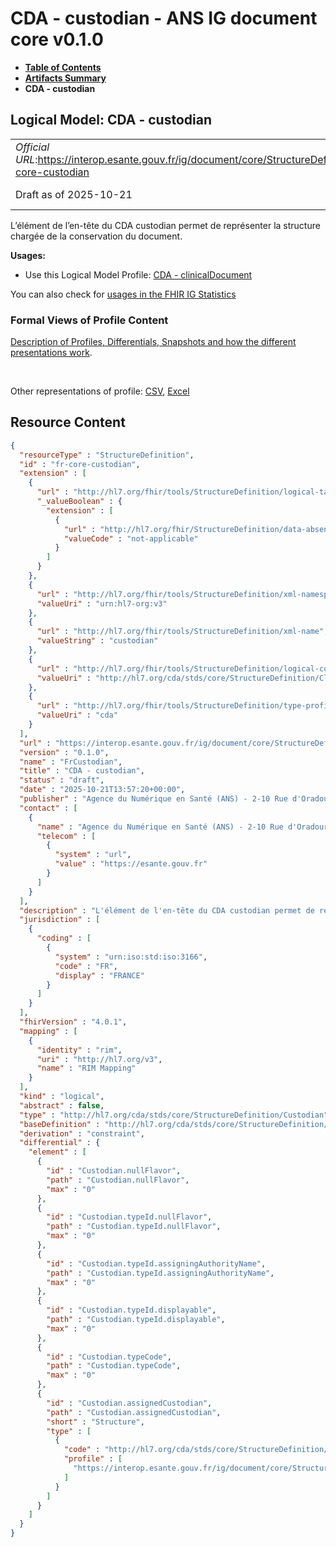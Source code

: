 # CDA - custodian - ANS IG document core v0.1.0

* [**Table of Contents**](toc.md)
* [**Artifacts Summary**](artifacts.md)
* **CDA - custodian**

## Logical Model: CDA - custodian 

| | |
| :--- | :--- |
| *Official URL*:https://interop.esante.gouv.fr/ig/document/core/StructureDefinition/fr-core-custodian | *Version*:0.1.0 |
| Draft as of 2025-10-21 | *Computable Name*:FrCustodian |

 
L’élément de l’en-tête du CDA custodian permet de représenter la structure chargée de la conservation du document. 

**Usages:**

* Use this Logical Model Profile: [CDA - clinicalDocument](StructureDefinition-fr-core-clinical-document.md)

You can also check for [usages in the FHIR IG Statistics](https://packages2.fhir.org/xig/ans.document.fr.core|current/StructureDefinition/fr-core-custodian)

### Formal Views of Profile Content

 [Description of Profiles, Differentials, Snapshots and how the different presentations work](http://build.fhir.org/ig/FHIR/ig-guidance/readingIgs.html#structure-definitions). 

 

Other representations of profile: [CSV](StructureDefinition-fr-core-custodian.csv), [Excel](StructureDefinition-fr-core-custodian.xlsx) 



## Resource Content

```json
{
  "resourceType" : "StructureDefinition",
  "id" : "fr-core-custodian",
  "extension" : [
    {
      "url" : "http://hl7.org/fhir/tools/StructureDefinition/logical-target",
      "_valueBoolean" : {
        "extension" : [
          {
            "url" : "http://hl7.org/fhir/StructureDefinition/data-absent-reason",
            "valueCode" : "not-applicable"
          }
        ]
      }
    },
    {
      "url" : "http://hl7.org/fhir/tools/StructureDefinition/xml-namespace",
      "valueUri" : "urn:hl7-org:v3"
    },
    {
      "url" : "http://hl7.org/fhir/tools/StructureDefinition/xml-name",
      "valueString" : "custodian"
    },
    {
      "url" : "http://hl7.org/fhir/tools/StructureDefinition/logical-container",
      "valueUri" : "http://hl7.org/cda/stds/core/StructureDefinition/ClinicalDocument"
    },
    {
      "url" : "http://hl7.org/fhir/tools/StructureDefinition/type-profile-style",
      "valueUri" : "cda"
    }
  ],
  "url" : "https://interop.esante.gouv.fr/ig/document/core/StructureDefinition/fr-core-custodian",
  "version" : "0.1.0",
  "name" : "FrCustodian",
  "title" : "CDA - custodian",
  "status" : "draft",
  "date" : "2025-10-21T13:57:20+00:00",
  "publisher" : "Agence du Numérique en Santé (ANS) - 2-10 Rue d'Oradour-sur-Glane, 75015 Paris",
  "contact" : [
    {
      "name" : "Agence du Numérique en Santé (ANS) - 2-10 Rue d'Oradour-sur-Glane, 75015 Paris",
      "telecom" : [
        {
          "system" : "url",
          "value" : "https://esante.gouv.fr"
        }
      ]
    }
  ],
  "description" : "L'élément de l'en-tête du CDA custodian permet de représenter la structure chargée de la conservation du document.",
  "jurisdiction" : [
    {
      "coding" : [
        {
          "system" : "urn:iso:std:iso:3166",
          "code" : "FR",
          "display" : "FRANCE"
        }
      ]
    }
  ],
  "fhirVersion" : "4.0.1",
  "mapping" : [
    {
      "identity" : "rim",
      "uri" : "http://hl7.org/v3",
      "name" : "RIM Mapping"
    }
  ],
  "kind" : "logical",
  "abstract" : false,
  "type" : "http://hl7.org/cda/stds/core/StructureDefinition/Custodian",
  "baseDefinition" : "http://hl7.org/cda/stds/core/StructureDefinition/Custodian",
  "derivation" : "constraint",
  "differential" : {
    "element" : [
      {
        "id" : "Custodian.nullFlavor",
        "path" : "Custodian.nullFlavor",
        "max" : "0"
      },
      {
        "id" : "Custodian.typeId.nullFlavor",
        "path" : "Custodian.typeId.nullFlavor",
        "max" : "0"
      },
      {
        "id" : "Custodian.typeId.assigningAuthorityName",
        "path" : "Custodian.typeId.assigningAuthorityName",
        "max" : "0"
      },
      {
        "id" : "Custodian.typeId.displayable",
        "path" : "Custodian.typeId.displayable",
        "max" : "0"
      },
      {
        "id" : "Custodian.typeCode",
        "path" : "Custodian.typeCode",
        "max" : "0"
      },
      {
        "id" : "Custodian.assignedCustodian",
        "path" : "Custodian.assignedCustodian",
        "short" : "Structure",
        "type" : [
          {
            "code" : "http://hl7.org/cda/stds/core/StructureDefinition/AssignedCustodian",
            "profile" : [
              "https://interop.esante.gouv.fr/ig/document/core/StructureDefinition/fr-core-assigned-custodian"
            ]
          }
        ]
      }
    ]
  }
}

```
